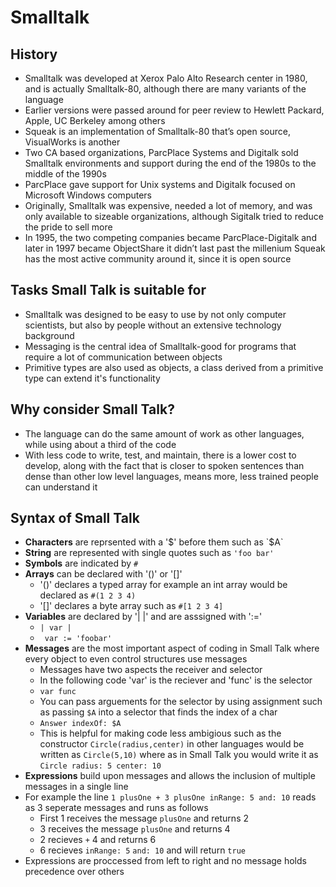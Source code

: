 # Smalltalk
## History
- Smalltalk was developed at Xerox Palo Alto Research center in 1980, and is actually Smalltalk-80, although there are many variants of the language
- Earlier versions were passed around for peer review to Hewlett Packard, Apple, UC Berkeley among others
- Squeak is an implementation of Smalltalk-80 that’s open source, VisualWorks is another
- Two CA based organizations, ParcPlace Systems and Digitalk sold Smalltalk environments and support during the end of the 1980s to the middle of the 1990s
- ParcPlace gave support for Unix systems and Digitalk focused on Microsoft Windows computers
- Originally, Smalltalk was expensive, needed a lot of memory, and was only available to sizeable organizations, although Sigitalk tried to reduce the pride to sell more
- In 1995, the two competing companies became ParcPlace-Digitalk and later in 1997 became ObjectShare it didn’t last past the millenium 
Squeak has the most active community around it, since it is open source
## Tasks Small Talk is suitable for
- Smalltalk was designed to be easy to use by not only computer scientists, but also by people without an extensive technology background
- Messaging is the central idea of Smalltalk-good for programs that require a lot of communication between objects
- Primitive types are also used as objects, a class derived from a primitive type can extend it's functionality
## Why consider Small Talk?
- The language can do the same amount of work as other languages, while using about a third of the code
- With less code to write, test, and maintain, there is a lower cost to develop, along with the fact that is closer to spoken sentences than dense than other low level languages, means more, less trained people can understand it
## Syntax of Small Talk
- **Characters** are reprsented with a '$' before them such as `$A`
- **String** are represented with single quotes such as `'foo bar'`
- **Symbols** are indicated by `#`
- **Arrays** can be declared with '()' or '[]' 
  - '()' declares a typed array for example an int array would be declared as `#(1 2 3 4)`
  - '[]' declares a byte array such as `#[1 2 3 4]`
- **Variables** are declared by '| |' and are asssigned with ':='
  - `| var |`
  - ` var := 'foobar'`
- **Messages** are the most important aspect of coding in Small Talk where every object to even control structures use messages
  - Messages have two aspects the receiver and selector
  - In the following code 'var' is the reciever and 'func' is the selector
  - `var func`
  - You can pass arguements for the selector by using assignment such as passing `$A` into a selector that finds the index of a     char
  - `Answer indexOf: $A`
  - This is helpful for making code less ambigious such as the constructor `Circle(radius,center)` in other languages would be written as `Circle(5,10)` where as in Small Talk you would write it as `Circle radius: 5 center: 10`
 - **Expressions** build upon messages and allows the inclusion of multiple messages in a single line
  - For example the line `1 plusOne + 3 plusOne inRange: 5 and: 10` reads as 3 seperate messages and runs as follows
    - First 1 receives the message `plusOne` and returns 2
    - 3 receives the message `plusOne` and returns 4
    - 2 recieves `+` 4 and returns 6
    - 6 recieves `inRange: 5` `and: 10` and will return `true`
  - Expressions are proccessed from left to right and no message holds precedence over others
 
 

